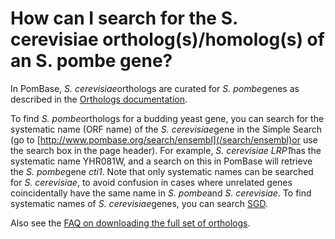 # How can I search for the S. cerevisiae ortholog(s)/homolog(s) of an S. pombe gene?
<!-- pombase_categories: Orthology,Querying/Searching -->

In PomBase, *S. cerevisiae*orthologs are curated for *S. pombe*genes as
described in the [Orthologs documentation](/documentation/orthologs).

To find *S. pombe*orthologs for a budding yeast gene, you can search for
the systematic name (ORF name) of the *S. cerevisiae*gene in the Simple
Search (go to [http://www.pombase.org/search/ensembl](/search/ensembl)or
use the search box in the page header). For example, *S. cerevisiae
LRP1*has the systematic name YHR081W, and a search on this in PomBase
will retrieve the *S. pombe*gene *cti1*. Note that only systematic names
can be searched for *S. cerevisiae*, to avoid confusion in cases where
unrelated genes coincidentally have the same name in *S. pombe*and *S.
cerevisiae*. To find systematic names of *S. cerevisiae*genes, you can
search [SGD](http://www.yeastgenome.org).

Also see the [FAQ on downloading the full set of orthologs](/faq/how-do-i-receive-updates-list-s-cerevisiae-and-s-pombe-orthologs).

